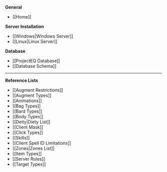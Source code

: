 **General**
* [[Home]]

**Server Installation**
* [[Windows|Windows Server]]
* [[Linux|Linux Server]]

**Database**
* [[ProjectEQ Database]]
* [[Database Schema]]

---
**Reference Lists**
* [[Augment Restrictions]]
* [[Augment Types]]
* [[Animations]]
* [[Bag Types]]
* [[Bard Types]]
* [[Body Types]]
* [[Deity|Diety List]]
* [[Client Mask]]
* [[Click Types]]
* [[Skills]]
* [[Client Spell ID Limitations]]
* [[Zones|Zones List]]
* [[Item Types]]
* [[Server Rules]]
* [[Target Types]]